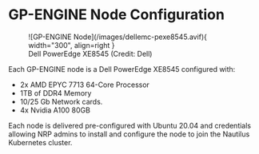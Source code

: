 # GP-ENGINE Node Configuration

<figure markdown>
  ![GP-ENGINE Node](/images/dellemc-pexe8545.avif){ width="300", align=right }
  <figcaption>Dell PowerEdge XE8545 (Credit: Dell)</figcaption>
</figure>

Each GP-ENGINE node is a Dell PowerEdge XE8545 configured with:

- 2x AMD EPYC 7713 64-Core Processor
- 1TB of DDR4 Memory
- 10/25 Gb Network cards.
- 4x Nvidia A100 80GB

Each node is delivered pre-configured with Ubuntu 20.04 and credentials allowing NRP admins to install and configure the node to join the Nautilus Kubernetes cluster.

